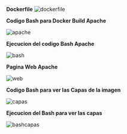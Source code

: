 **Dockerfile**
![dockerfile](https://imgur.com/sbgoSj9.png)

**Codigo Bash para Docker Build Apache** 

![apache](https://imgur.com/G2CQAew.png)

**Ejecucion del codigo Bash Apache** 

![bash](https://imgur.com/cGUYtQX.png)

**Pagina Web Apache** 

![web](https://imgur.com/h14RQtZ.png)

**Codigo Bash para ver las Capas de la imagen** 

![capas](https://imgur.com/P9gIaMM.png)

**Ejecucion del Bash para ver las capas** 

![bashcapas](https://imgur.com/TEoFaTd.png)